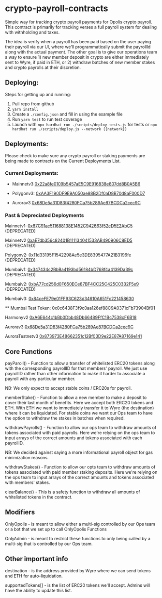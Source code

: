 # crypto-payroll-contracts

Simple way for tracking crypto payroll payments for Opolis crypto payroll. This contract is primarily for tracking verses a full payroll system for dealing with withholding and taxes.

The idea is verify when a payroll has been paid based on the user paying their payroll via our UI, where we'll programmatically submit the payrollId along with the actual payment. The other goal is to give our operations team a way to ensure 1) new member deposit in crypto are either immediately sent to Wyre, if paid in ETH, or 2) withdraw batches of new member stakes and crypto payrolls at their discretion.

## Deploying:

Steps for getting up and running:

1. Pull repo from github
2. `yarn install`
3. Create a `./config.json` and fill in using the example file
4. Run `yarn test` to run test coverage
5. Launch with `npx hardhat run ./scripts/deploy-tests.js` for tests or `npx hardhat run ./scripts/deploy.js --network {{network}}`

## Deployments:

Please check to make sure any crypto payroll or staking payments are being made to contracts on the Current Deployments List. 

### Current Deployments: 

* Mainnetv3 [0x22a8fe0109b5457aE5C9E916838e807dd8B0A5B6](https://etherscan.io/address/0x22a8fe0109b5457aE5C9E916838e807dd8B0A5B6)

* Polygonv3: [0xAA3F190DF9E9A050ae88B2Df0aD8B70d8aF000D7](https://polygonscan.com/address/0xAA3F190DF9E9A050ae88B2Df0aD8B70d8aF000D7)

* Aurorav3 [0x68De5a31D83f4280FCa75b289Ae87BCDCa2cec9C](https://explorer.aurora.dev/address/0x68De5a31D83f4280FCa75b289Ae87BCDCa2cec9C)

### Past & Depreciated Deployments

Mainnetv1: [0x87C91ac511688138E1452C942663f52cD5E2AbC5](https://etherscan.io/address/0x87C91ac511688138E1452C942663f52cD5E2AbC5) (DEPRECATED)

Mainnetv2 [0xaE7db356c82401B111134041533AB490906C8ED5](https://etherscan.io/address/0xaE7db356c82401B111134041533AB490906C8ED5) (DEPRECATED)

Polygonv2: [0x11d33195F1542298Ae5e3DE8395477A21B3196fe](https://polygonscan.com/address/0x11d33195F1542298Ae5e3DE8395477A21B3196fe) (DEPRECATED)

Mumbaiv1: [0x347434c2BbBa4193bd56184bD768f4a4139Da39c](https://mumbai.polygonscan.com/address/0x347434c2BbBa4193bd56184bD768f4a4139Da39c) (DEPRECATED)

Mumbaiv2: [0xbA77cd256d0F650ECe87BF4CC25C425C0332F5e9](https://mumbai.polygonscan.com/address/0xbA77cd256d0F650ECe87BF4CC25C425C0332F5e9) (DEPRECATED)

Mumbaiv3: [0x84ceFE79e01FF93C623d34610A651Fc221458630](https://mumbai.polygonscan.com/address/0x84ceFE79e01FF93C623d34610A651Fc221458630)

\*\* Mumbai Test Token: 0x0c6438F3f9c0aa126ef88C9A0371cFb73904Bf01

Harmonyv2 [0xA6E644c1bBb0Dbb48Db66489FfC1Bc7538cF6B18](https://explorer.harmony.one/address/0xA6E644c1bBb0Dbb48Db66489FfC1Bc7538cF6B18#code)

Aurorav3 [0x68De5a31D83f4280FCa75b289Ae87BCDCa2cec9C](https://explorer.aurora.dev/address/0x68De5a31D83f4280FCa75b289Ae87BCDCa2cec9C)

AuroraTestnetv3 [0x873973E48662351c12Bf03D9e22E87A87169e141](https://explorer.testnet.aurora.dev/address/0x873973E48662351c12Bf03D9e22E87A87169e141)

## Core Functions

payParoll() - Function to allow a transfer of whitelisted ERC20 tokens along with the corresponding payrollID for that members' payroll. We just use payrollID rather than other information to make it harder to associate a payroll with any particular member.

NB: We only expect to accept stable coins / ERC20s for payroll.

memberStake() - Function to allow a new member to make a deposit to cover their last month of benefits. Here we accept both ERC20 tokens and ETH. With ETH we want to immediately transfer it to Wyre (the destination) where it can be liquidated. For stable coins we want our Ops team to have the option to withdraw the stakes in batches when required.

withdrawPayrolls() - Function to allow our ops team to withdraw amounts of tokens associated with paid payrolls. Here we're relying on the ops team to input arrays of the correct amounts and tokens associated with each payrollID.

NB: We decided against saying a more informational payroll object for gas minimization reasons.

withdrawStakes() - Function to allow our opts team to withdraw amounts of tokens associated with paid member staking deposits. Here we're relying on the ops team to input arrays of the correct amounts and tokens associated with members' stakes.

clearBalance() - This is a safety function to withdraw all amounts of whitelisted tokens in the contract.

## Modifiers

OnlyOpolis - is meant to allow either a multi-sig controlled by our Ops team or a bot that we set up to call OnlyOpolis Functions

OnlyAdmin - is meant to restrict these functions to only being called by a multi-sig that is controlled by our Ops team.

## Other important info

destination - is the address provided by Wyre where we can send tokens and ETH for auto-liquidation.

supportedTokens[] - is the list of ERC20 tokens we'll accept. Admins will have the ability to update this list.
